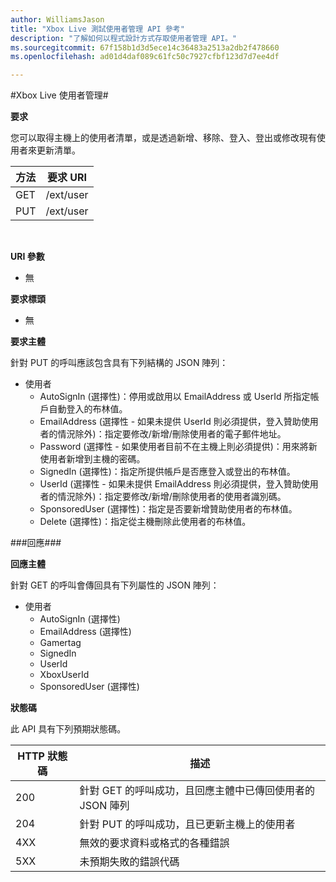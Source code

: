 ```yaml
---  
author: WilliamsJason
title: "Xbox Live 測試使用者管理 API 參考"
description: "了解如何以程式設計方式存取使用者管理 API。"
ms.sourcegitcommit: 67f158b1d3d5ece14c36483a2513a2db2f478660
ms.openlocfilehash: ad01d4daf089c61fc50c7927cfbf123d7d7ee4df

---  
```


#Xbox Live 使用者管理#

**要求**

您可以取得主機上的使用者清單，或是透過新增、移除、登入、登出或修改現有使用者來更新清單。

| 方法        | 要求 URI     | 
| ------------- |-----------------|
| GET           | /ext/user |
| PUT           | /ext/user |
<br>

**URI 參數**

* 無

**要求標頭**

* 無

**要求主體**

針對 PUT 的呼叫應該包含具有下列結構的 JSON 陣列：

* 使用者
  * AutoSignIn (選擇性)：停用或啟用以 EmailAddress 或 UserId 所指定帳戶自動登入的布林值。
  * EmailAddress (選擇性 - 如果未提供 UserId 則必須提供，登入贊助使用者的情況除外)：指定要修改/新增/刪除使用者的電子郵件地址。
  * Password (選擇性 - 如果使用者目前不在主機上則必須提供)：用來將新使用者新增到主機的密碼。
  * SignedIn (選擇性)：指定所提供帳戶是否應登入或登出的布林值。
  * UserId (選擇性 - 如果未提供 EmailAddress 則必須提供，登入贊助使用者的情況除外)：指定要修改/新增/刪除使用者的使用者識別碼。
  * SponsoredUser (選擇性)：指定是否要新增贊助使用者的布林值。
  * Delete (選擇性)：指定從主機刪除此使用者的布林值。

###回應###

**回應主體**

針對 GET 的呼叫會傳回具有下列屬性的 JSON 陣列：

* 使用者
  * AutoSignIn (選擇性)
  * EmailAddress (選擇性)
  * Gamertag
  * SignedIn
  * UserId
  * XboxUserId
  * SponsoredUser (選擇性)
  
**狀態碼**

此 API 具有下列預期狀態碼。

| HTTP 狀態碼   | 描述     | 
| ------------------ |-----------------|
| 200                | 針對 GET 的呼叫成功，且回應主體中已傳回使用者的 JSON 陣列 |
| 204                | 針對 PUT 的呼叫成功，且已更新主機上的使用者 |
| 4XX                | 無效的要求資料或格式的各種錯誤 |
| 5XX                | 未預期失敗的錯誤代碼 |
<br>





<!--HONumber=Jun16_HO4-->


